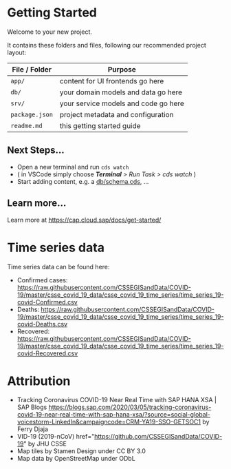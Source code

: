 # Getting Started

Welcome to your new project.

It contains these folders and files, following our recommended project layout:

File / Folder | Purpose
---------|----------
`app/` | content for UI frontends go here
`db/` | your domain models and data go here
`srv/` | your service models and code go here
`package.json` | project metadata and configuration
`readme.md` | this getting started guide


## Next Steps...

- Open a new terminal and run  `cds watch`
- ( in VSCode simply choose _**Terminal** > Run Task > cds watch_ )
- Start adding content, e.g. a [db/schema.cds](db/schema.cds), ...


## Learn more...

Learn more at https://cap.cloud.sap/docs/get-started/


# Time series data

Time series data can be found here:

- Confirmed cases: https://raw.githubusercontent.com/CSSEGISandData/COVID-19/master/csse_covid_19_data/csse_covid_19_time_series/time_series_19-covid-Confirmed.csv
- Deaths: https://raw.githubusercontent.com/CSSEGISandData/COVID-19/master/csse_covid_19_data/csse_covid_19_time_series/time_series_19-covid-Deaths.csv
- Recovered: https://raw.githubusercontent.com/CSSEGISandData/COVID-19/master/csse_covid_19_data/csse_covid_19_time_series/time_series_19-covid-Recovered.csv

# Attribution
- Tracking Coronavirus COVID-19 Near Real Time with SAP HANA XSA | SAP Blogs https://blogs.sap.com/2020/03/05/tracking-coronavirus-covid-19-near-real-time-with-sap-hana-xsa/?source=social-global-voicestorm-LinkedIn&campaigncode=CRM-YA19-SSO-GETSOC1 by Ferry Djaja
- VID-19 (2019-nCoV) href="https://github.com/CSSEGISandData/COVID-19" by JHU CSSE
- Map tiles by Stamen Design under CC BY 3.0 
- Map data by OpenStreetMap under ODbL
